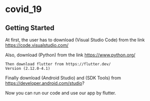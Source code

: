 # covid_19

## Getting Started
At first, the user has to download (Visual Studio Code) from the link https://code.visualstudio.com/

Also, download (Python) from 
the link
https://www.python.org/

    Then download flutter from https://flutter.dev/
    Version (2.12.0-4.1)

Finally download (Android Studio) and (SDK Tools) from https://developer.android.com/studio?

Now you can run our code and use our app by flutter.


